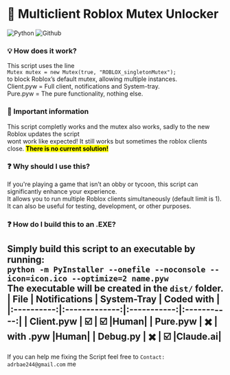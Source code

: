 # 🚀 Multiclient Roblox Mutex Unlocker
![Python](https://img.shields.io/badge/Python-yellow?style=flat) ![Github](https://img.shields.io/badge/Github-black?style=flat)
### 💡 How does it work?  
This script uses the line  
`Mutex mutex = new Mutex(true, "ROBLOX_singletonMutex");`  
to block Roblox’s default mutex, allowing multiple instances. <br>
Client.pyw = Full client, notifications and System-tray. <br>
Pure.pyw = The pure functionality, nothing else.
### 📣 Important information
This script completly works and the mutex also works, sadly to the new Roblox updates the script<br>
wont work like expected! It still works but sometimes the roblox clients close. <mark>**There is no current solution!**</mark>
### ❓ Why should I use this?  
If you're playing a game that isn’t an obby or tycoon, this script can significantly enhance your experience.  
It allows you to run multiple Roblox clients simultaneously (default limit is 1).  
It can also be useful for testing, development, or other purposes.

### ❓ How do I build this to an .EXE?  
Simply build this script to an executable by running:<br>
`python -m PyInstaller --onefile --noconsole --icon=icon.ico --optimize=2 name.pyw` <br>
The executable will be created in the `dist/` folder.
|    File    | Notifications | System-Tray | Coded with |
|:----------:|:-------------:|:-----------:|:-----------:|
| Client.pyw |       ☑️       |      ☑️      |Human|
| Pure.pyw   |       ✖️       |  with .pyw  |Human|
| Debug.py   |       ✖️       |      ☑️      |Claude.ai|
---
If you can help me fixing the Script feel free to `Contact: adrbae244@gmail.com` me

